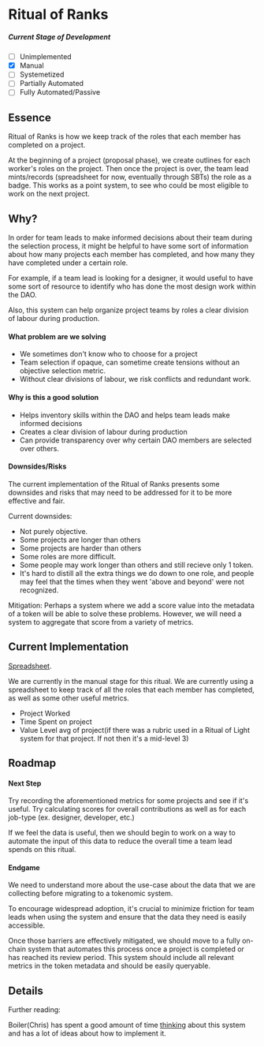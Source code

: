 # Ritual of Ranks

##### Current Stage of Development

- [ ] Unimplemented
- [x] Manual
- [ ] Systemetized
- [ ] Partially Automated
- [ ] Fully Automated/Passive

## Essence

Ritual of Ranks is how we keep track of the roles that each member has completed on a project.

At the beginning of a project (proposal phase), we create outlines for each worker's roles on the project. Then once the project is over, the team lead mints/records (spreadsheet for now, eventually through SBTs) the role as a badge. This works as a point system, to see who could be most eligible to work on the next project.

## Why?

In order for team leads to make informed decisions about their team during the selection process, it might be helpful to have some sort of information about how many projects each member has completed, and how many they have completed under a certain role.

For example, if a team lead is looking for a designer, it would useful to have some sort of resource to identify who has done the most design work within the DAO.

Also, this system can help organize project teams by roles a clear division of labour during production.

#### What problem are we solving

- We sometimes don't know who to choose for a project
- Team selection if opaque, can sometime create tensions without an objective selection metric.
- Without clear divisions of labour, we risk conflicts and redundant work.

#### Why is this a good solution

- Helps inventory skills within the DAO and helps team leads make informed decisions
- Creates a clear division of labour during production
- Can provide transparency over why certain DAO members are selected over others.

#### Downsides/Risks

The current implementation of the Ritual of Ranks presents some downsides and risks that may need to be addressed for it to be more effective and fair.

Current downsides:
- Not purely objective.
- Some projects are longer than others
- Some projects are harder than others
- Some roles are more difficult.
- Some people may work longer than others and still recieve only 1 token.
- It's hard to distill all the extra things we do down to one role, and people may feel that the times when they went 'above and beyond' were not recognized.


Mitigation: Perhaps a system where we add a score value into the metadata of a token will be able to solve these problems. However, we will need a system to aggregate that score from a variety of metrics.

## Current Implementation

[Spreadsheet](https://docs.google.com/spreadsheets/d/1dOYDqJTV5oJSYJo64eZbIqWJFmTqWHtDQcHmz-31DOU/edit?usp=sharing).

We are currently in the manual stage for this ritual. We are currently using a spreadsheet to keep track of all the roles that each member has completed, as well as some other useful metrics.

- Project Worked
- Time Spent on project
- Value Level avg of project(if there was a rubric used in a Ritual of Light system for that project. If not then it's a mid-level 3)

## Roadmap

#### Next Step

Try recording the aforementioned metrics for some projects and see if it's useful. Try calculating scores for overall contributions as well as for each job-type (ex. designer, developer, etc.)

If we feel the data is useful, then we should begin to work on a way to automate the input of this data to reduce the overall time a team lead spends on this ritual.

#### Endgame

We need to understand more about the use-case about the data that we are collecting before migrating to a tokenomic system.

To encourage widespread adoption, it's crucial to minimize friction for team leads when using the system and ensure that the data they need is easily accessible.

Once those barriers are effectively mitigated, we should move to a fully on-chain system that automates this process once a project is completed or has reached its review period. This system should include all relevant metrics in the token metadata and should be easily queryable.

## Details

Further reading:

Boiler(Chris) has spent a good amount of time [thinking](https://hackmd.io/@DAOMasons/H1oqJ3oqj) about this system and has a lot of ideas about how to implement it.
